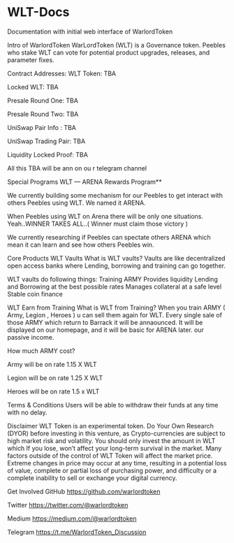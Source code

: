 # WLT-Docs
Documentation with initial web interface of WarlordToken 

Intro of WarlordToken
WarLordToken (WLT) is a Governance token. Peebles who stake WLT can vote for potential product upgrades, releases, and parameter fixes.

Contract Addresses:
WLT Token: TBA

Locked WLT: TBA

Presale Round One: TBA

Presale Round Two: TBA

UniSwap Pair Info : TBA

UniSwap Trading Pair: TBA

Liquidity Locked Proof: TBA

All this TBA will be ann on ou r telegram channel

Special Programs
WLT — ARENA Rewards Program**

We currently building some mechanism for our Peebles to get interact with others Peebles using WLT. We named it ARENA.

When Peebles using WLT on Arena there will be only one situations. Yeah..WINNER TAKES ALL..( Winner must claim those victory )

We currently researching if Peebles can spectate others ARENA which mean it can learn and see how others Peebles win.



Core Products
WLT Vaults
What is WLT vaults?
Vaults are like decentralized open access banks where Lending, borrowing and training can go together.

WLT vaults do following things:
Training ARMY
Provides liquidity
Lending and Borrowing at the best possible rates
Manages collateral at a safe level
Stable coin finance

WLT Earn from Training
What is WLT from Training?
When you train ARMY ( Army, Legion , Heroes ) u can sell them again for WLT. Every single sale of those ARMY which return to Barrack it will be annaounced.
It will be displayed on our homepage, and it will be basic for ARENA later.
our passive income.

How much ARMY cost?

Army will be on rate 1.15 X WLT

Legion will be on rate 1.25 X WLT

Heroes will be on rate 1.5 x WLT


Terms & Conditions
Users will be able to withdraw their funds at any time with no delay.

Disclaimer
WLT Token is an experimental token. Do Your Own Research (DYOR) before investing in this venture, as Crypto-currencies are subject to high market risk and volatility. You should only invest the amount in WLT which If you lose, won’t affect your long-term survival in the market. Many factors outside of the control of WLT Token will affect the market price. Extreme changes in price may occur at any time, resulting in a potential loss of value, complete or partial loss of purchasing power, and difficulty or a complete inability to sell or exchange your digital currency.

Get Involved
GitHub https://github.com/warlordtoken

Twitter https://twitter.com/@warlordtoken

Medium https://medium.com/@warlordtoken

Telegram https://t.me/WarlordToken_Discussion
